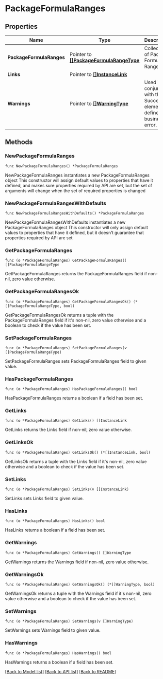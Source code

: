 # PackageFormulaRanges

## Properties

Name | Type | Description | Notes
------------ | ------------- | ------------- | -------------
**PackageFormulaRanges** | Pointer to [**[]PackageFormulaRangeType**](PackageFormulaRangeType.md) | Collection of Package Formula Ranges. | [optional] 
**Links** | Pointer to [**[]InstanceLink**](InstanceLink.md) |  | [optional] 
**Warnings** | Pointer to [**[]WarningType**](WarningType.md) | Used in conjunction with the Success element to define a business error. | [optional] 

## Methods

### NewPackageFormulaRanges

`func NewPackageFormulaRanges() *PackageFormulaRanges`

NewPackageFormulaRanges instantiates a new PackageFormulaRanges object
This constructor will assign default values to properties that have it defined,
and makes sure properties required by API are set, but the set of arguments
will change when the set of required properties is changed

### NewPackageFormulaRangesWithDefaults

`func NewPackageFormulaRangesWithDefaults() *PackageFormulaRanges`

NewPackageFormulaRangesWithDefaults instantiates a new PackageFormulaRanges object
This constructor will only assign default values to properties that have it defined,
but it doesn't guarantee that properties required by API are set

### GetPackageFormulaRanges

`func (o *PackageFormulaRanges) GetPackageFormulaRanges() []PackageFormulaRangeType`

GetPackageFormulaRanges returns the PackageFormulaRanges field if non-nil, zero value otherwise.

### GetPackageFormulaRangesOk

`func (o *PackageFormulaRanges) GetPackageFormulaRangesOk() (*[]PackageFormulaRangeType, bool)`

GetPackageFormulaRangesOk returns a tuple with the PackageFormulaRanges field if it's non-nil, zero value otherwise
and a boolean to check if the value has been set.

### SetPackageFormulaRanges

`func (o *PackageFormulaRanges) SetPackageFormulaRanges(v []PackageFormulaRangeType)`

SetPackageFormulaRanges sets PackageFormulaRanges field to given value.

### HasPackageFormulaRanges

`func (o *PackageFormulaRanges) HasPackageFormulaRanges() bool`

HasPackageFormulaRanges returns a boolean if a field has been set.

### GetLinks

`func (o *PackageFormulaRanges) GetLinks() []InstanceLink`

GetLinks returns the Links field if non-nil, zero value otherwise.

### GetLinksOk

`func (o *PackageFormulaRanges) GetLinksOk() (*[]InstanceLink, bool)`

GetLinksOk returns a tuple with the Links field if it's non-nil, zero value otherwise
and a boolean to check if the value has been set.

### SetLinks

`func (o *PackageFormulaRanges) SetLinks(v []InstanceLink)`

SetLinks sets Links field to given value.

### HasLinks

`func (o *PackageFormulaRanges) HasLinks() bool`

HasLinks returns a boolean if a field has been set.

### GetWarnings

`func (o *PackageFormulaRanges) GetWarnings() []WarningType`

GetWarnings returns the Warnings field if non-nil, zero value otherwise.

### GetWarningsOk

`func (o *PackageFormulaRanges) GetWarningsOk() (*[]WarningType, bool)`

GetWarningsOk returns a tuple with the Warnings field if it's non-nil, zero value otherwise
and a boolean to check if the value has been set.

### SetWarnings

`func (o *PackageFormulaRanges) SetWarnings(v []WarningType)`

SetWarnings sets Warnings field to given value.

### HasWarnings

`func (o *PackageFormulaRanges) HasWarnings() bool`

HasWarnings returns a boolean if a field has been set.


[[Back to Model list]](../README.md#documentation-for-models) [[Back to API list]](../README.md#documentation-for-api-endpoints) [[Back to README]](../README.md)


